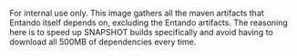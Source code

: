 For internal use only. This image gathers all the maven artifacts that Entando itself depends on, excluding the Entando
artifacts. The reasoning here is to speed up SNAPSHOT builds specifically and avoid having to download all 500MB of dependencies
every time.
